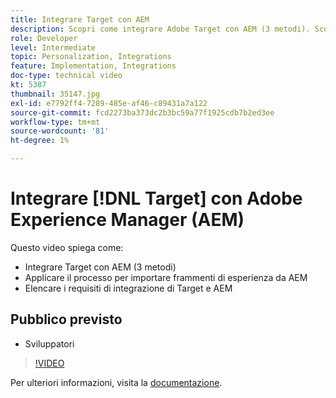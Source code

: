 ```yaml
---
title: Integrare Target con AEM
description: Scopri come integrare Adobe Target con AEM (3 metodi). Scopri come applicare il processo per importare frammenti di esperienza da AEM. Acquisisci familiarità con i requisiti di integrazione di Adobe Target e AEM.
role: Developer
level: Intermediate
topic: Personalization, Integrations
feature: Implementation, Integrations
doc-type: technical video
kt: 5387
thumbnail: 35147.jpg
exl-id: e7792ff4-7289-485e-af46-c89431a7a122
source-git-commit: fcd2273ba373dc2b3bc59a77f1925cdb7b2ed3ee
workflow-type: tm+mt
source-wordcount: '81'
ht-degree: 1%

---
```


# Integrare [!DNL Target] con Adobe Experience Manager (AEM)

Questo video spiega come:

* Integrare Target con AEM (3 metodi)
* Applicare il processo per importare frammenti di esperienza da AEM
* Elencare i requisiti di integrazione di Target e AEM

## Pubblico previsto

* Sviluppatori

>[!VIDEO](https://video.tv.adobe.com/v/35147/?quality=12)

Per ulteriori informazioni, visita la [documentazione](https://experienceleague.adobe.com/docs/target/using/experiences/offers/aem-experience-fragments.html?lang=it).
